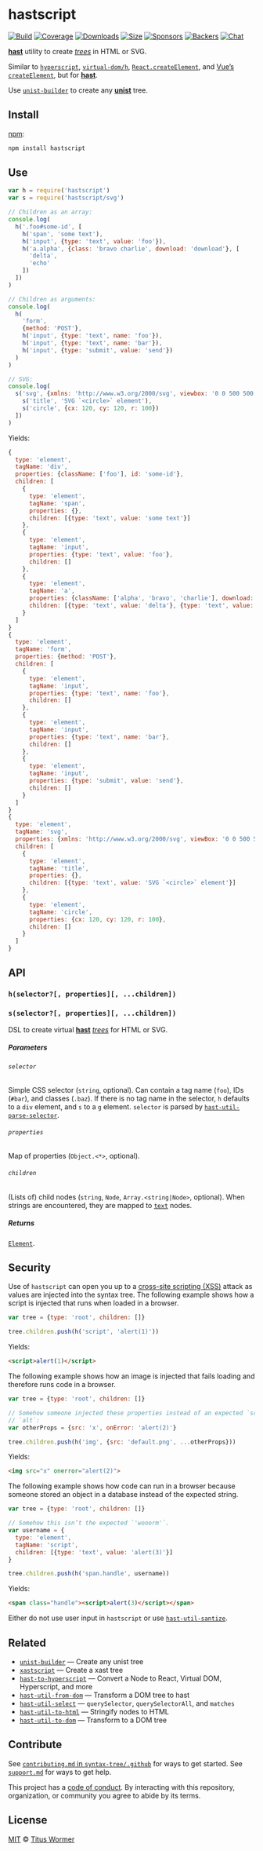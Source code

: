 # hastscript

[![Build][build-badge]][build]
[![Coverage][coverage-badge]][coverage]
[![Downloads][downloads-badge]][downloads]
[![Size][size-badge]][size]
[![Sponsors][sponsors-badge]][collective]
[![Backers][backers-badge]][collective]
[![Chat][chat-badge]][chat]

[**hast**][hast] utility to create [*trees*][tree] in HTML or SVG.

Similar to [`hyperscript`][hyperscript], [`virtual-dom/h`][virtual-hyperscript],
[`React.createElement`][react], and [Vue’s `createElement`][vue],
but for [**hast**][hast].

Use [`unist-builder`][u] to create any [**unist**][unist] tree.

## Install

[npm][]:

```sh
npm install hastscript
```

## Use

```js
var h = require('hastscript')
var s = require('hastscript/svg')

// Children as an array:
console.log(
  h('.foo#some-id', [
    h('span', 'some text'),
    h('input', {type: 'text', value: 'foo'}),
    h('a.alpha', {class: 'bravo charlie', download: 'download'}, [
      'delta',
      'echo'
    ])
  ])
)

// Children as arguments:
console.log(
  h(
    'form',
    {method: 'POST'},
    h('input', {type: 'text', name: 'foo'}),
    h('input', {type: 'text', name: 'bar'}),
    h('input', {type: 'submit', value: 'send'})
  )
)

// SVG:
console.log(
  s('svg', {xmlns: 'http://www.w3.org/2000/svg', viewbox: '0 0 500 500'}, [
    s('title', 'SVG `<circle>` element'),
    s('circle', {cx: 120, cy: 120, r: 100})
  ])
)
```

Yields:

```js
{
  type: 'element',
  tagName: 'div',
  properties: {className: ['foo'], id: 'some-id'},
  children: [
    {
      type: 'element',
      tagName: 'span',
      properties: {},
      children: [{type: 'text', value: 'some text'}]
    },
    {
      type: 'element',
      tagName: 'input',
      properties: {type: 'text', value: 'foo'},
      children: []
    },
    {
      type: 'element',
      tagName: 'a',
      properties: {className: ['alpha', 'bravo', 'charlie'], download: true},
      children: [{type: 'text', value: 'delta'}, {type: 'text', value: 'echo'}]
    }
  ]
}
{
  type: 'element',
  tagName: 'form',
  properties: {method: 'POST'},
  children: [
    {
      type: 'element',
      tagName: 'input',
      properties: {type: 'text', name: 'foo'},
      children: []
    },
    {
      type: 'element',
      tagName: 'input',
      properties: {type: 'text', name: 'bar'},
      children: []
    },
    {
      type: 'element',
      tagName: 'input',
      properties: {type: 'submit', value: 'send'},
      children: []
    }
  ]
}
{
  type: 'element',
  tagName: 'svg',
  properties: {xmlns: 'http://www.w3.org/2000/svg', viewBox: '0 0 500 500'},
  children: [
    {
      type: 'element',
      tagName: 'title',
      properties: {},
      children: [{type: 'text', value: 'SVG `<circle>` element'}]
    },
    {
      type: 'element',
      tagName: 'circle',
      properties: {cx: 120, cy: 120, r: 100},
      children: []
    }
  ]
}
```

## API

### `h(selector?[, properties][, ...children])`

### `s(selector?[, properties][, ...children])`

DSL to create virtual [**hast**][hast] [*trees*][tree] for HTML or SVG.

##### Parameters

###### `selector`

Simple CSS selector (`string`, optional).
Can contain a tag name (`foo`), IDs (`#bar`), and classes (`.baz`).
If there is no tag name in the selector, `h` defaults to a `div` element,
and `s` to a `g` element.
`selector` is parsed by [`hast-util-parse-selector`][parse-selector].

###### `properties`

Map of properties (`Object.<*>`, optional).

###### `children`

(Lists of) child nodes (`string`, `Node`, `Array.<string|Node>`, optional).
When strings are encountered, they are mapped to [`text`][text] nodes.

##### Returns

[`Element`][element].

## Security

Use of `hastscript` can open you up to a [cross-site scripting (XSS)][xss]
attack as values are injected into the syntax tree.
The following example shows how a script is injected that runs when loaded in a
browser.

```js
var tree = {type: 'root', children: []}

tree.children.push(h('script', 'alert(1)'))
```

Yields:

```html
<script>alert(1)</script>
```

The following example shows how an image is injected that fails loading and
therefore runs code in a browser.

```js
var tree = {type: 'root', children: []}

// Somehow someone injected these properties instead of an expected `src` and
// `alt`:
var otherProps = {src: 'x', onError: 'alert(2)'}

tree.children.push(h('img', {src: 'default.png', ...otherProps}))
```

Yields:

```html
<img src="x" onerror="alert(2)">
```

The following example shows how code can run in a browser because someone stored
an object in a database instead of the expected string.

```js
var tree = {type: 'root', children: []}

// Somehow this isn’t the expected `'wooorm'`.
var username = {
  type: 'element',
  tagName: 'script',
  children: [{type: 'text', value: 'alert(3)'}]
}

tree.children.push(h('span.handle', username))
```

Yields:

```html
<span class="handle"><script>alert(3)</script></span>
```

Either do not use user input in `hastscript` or use
[`hast-util-santize`][sanitize].

## Related

*   [`unist-builder`](https://github.com/syntax-tree/unist-builder)
    — Create any unist tree
*   [`xastscript`](https://github.com/syntax-tree/xastscript)
    — Create a xast tree
*   [`hast-to-hyperscript`](https://github.com/syntax-tree/hast-to-hyperscript)
    — Convert a Node to React, Virtual DOM, Hyperscript, and more
*   [`hast-util-from-dom`](https://github.com/syntax-tree/hast-util-from-dom)
    — Transform a DOM tree to hast
*   [`hast-util-select`](https://github.com/syntax-tree/hast-util-select)
    — `querySelector`, `querySelectorAll`, and `matches`
*   [`hast-util-to-html`](https://github.com/syntax-tree/hast-util-to-html)
    — Stringify nodes to HTML
*   [`hast-util-to-dom`](https://github.com/syntax-tree/hast-util-to-dom)
    — Transform to a DOM tree

## Contribute

See [`contributing.md` in `syntax-tree/.github`][contributing] for ways to get
started.
See [`support.md`][support] for ways to get help.

This project has a [code of conduct][coc].
By interacting with this repository, organization, or community you agree to
abide by its terms.

## License

[MIT][license] © [Titus Wormer][author]

<!-- Definitions -->

[build-badge]: https://img.shields.io/travis/syntax-tree/hastscript.svg

[build]: https://travis-ci.org/syntax-tree/hastscript

[coverage-badge]: https://img.shields.io/codecov/c/github/syntax-tree/hastscript.svg

[coverage]: https://codecov.io/github/syntax-tree/hastscript

[downloads-badge]: https://img.shields.io/npm/dm/hastscript.svg

[downloads]: https://www.npmjs.com/package/hastscript

[size-badge]: https://img.shields.io/bundlephobia/minzip/hastscript.svg

[size]: https://bundlephobia.com/result?p=hastscript

[sponsors-badge]: https://opencollective.com/unified/sponsors/badge.svg

[backers-badge]: https://opencollective.com/unified/backers/badge.svg

[collective]: https://opencollective.com/unified

[chat-badge]: https://img.shields.io/badge/chat-spectrum-7b16ff.svg

[chat]: https://spectrum.chat/unified/syntax-tree

[npm]: https://docs.npmjs.com/cli/install

[license]: license

[author]: https://wooorm.com

[contributing]: https://github.com/syntax-tree/.github/blob/HEAD/contributing.md

[support]: https://github.com/syntax-tree/.github/blob/HEAD/support.md

[coc]: https://github.com/syntax-tree/.github/blob/HEAD/code-of-conduct.md

[hyperscript]: https://github.com/dominictarr/hyperscript

[virtual-hyperscript]: https://github.com/Matt-Esch/virtual-dom/tree/HEAD/virtual-hyperscript

[react]: https://reactjs.org/docs/glossary.html#react-elements

[vue]: https://vuejs.org/v2/guide/render-function.html#createElement-Arguments

[unist]: https://github.com/syntax-tree/unist

[tree]: https://github.com/syntax-tree/unist#tree

[hast]: https://github.com/syntax-tree/hast

[element]: https://github.com/syntax-tree/hast#element

[text]: https://github.com/syntax-tree/hast#text

[u]: https://github.com/syntax-tree/unist-builder

[parse-selector]: https://github.com/syntax-tree/hast-util-parse-selector

[xss]: https://en.wikipedia.org/wiki/Cross-site_scripting

[sanitize]: https://github.com/syntax-tree/hast-util-sanitize
